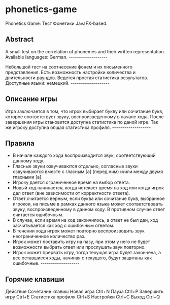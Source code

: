 # phonetics-game
Phonetics Game: Тест Фонетики
JavaFX-based.

Abstract
-
A small test on the correlation of phonemes and their written representation.
Available languages: German.
\-------------------

Небольшой тест на соотнесение фонем и их письменного представления.
Есть возможность настройки количества и длительности раундов. Ведется простая статистика результатов.
Доступные языки: немецкий.
\-------------------

Описание игры
-
Игра заключается в том, что игрок выбирает букву или сочитание букв, которое соответствует звуку, воспроизведенному в начале хода. После завершения игры становится доступна статистика по даной игре. Так же игроку доступна общая статистика профиля.
\-------------------

Правила
-
* В начале каждого хода воспроизводится звук, соответствующий данному ходу.
* Гласные звуки озвучиваются отдельно, согласные звуки озвучиваются вместе с гласным [a] (перед ним) и/или между двумя гласными [a].
* Игроку дается ограниченное время на выбор ответа.
* Новый ход начинается, когда истекает время на ход или когда игрок дал ответ (вне зависимости от корректности ответа).
* Ответ считается верным, если буква или сочитание букв, выбранное игрокои, на письме в рамках данного языка может соответствовать звуку, воспроизведенному в данном ходу. В противном случае ответ считается ошибочным.
* В случае, если время на ход закончилось, а ответ не был дан, ход засчитывается как ход с ошибочным ответом.
* В течении хода игрок может повторно воспроизводить звук неограниченное количество раз.
* Игрок может поставить игру на пазу, при этом у него не будет возможности выбрать ответ или прослушать звук повторно.
* Игрок может прервать игру, тогда текущая игра будет закончена, а все оставшиеся ходы, начиная с текущего, будут защитаны как ошибочные.
\-------------------

Горячие клавиши
-
Действие	Сочетание клавиш
Новая игра	        Ctrl+N
Пауза	              Ctrl+P
Завершить игру	    Ctrl+E
Статистика профиля	Ctrl+S
Настройки	          Ctrl+C
Выход	              Ctrl+Q

